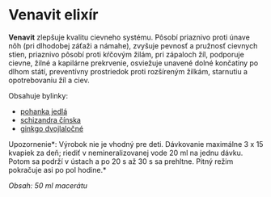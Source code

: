 Venavit elixír
==============

**Venavit** zlepšuje kvalitu cievneho systému. Pôsobí priaznivo proti únave nôh
(pri dlhodobej záťaži a námahe), zvyšuje pevnosť a pružnosť cievnych stien,
priaznivo pôsobí proti kŕčovým žilám, pri zápaloch žíl, podporuje cievne, žilné
a kapilárne prekrvenie, osviežuje unavené dolné končatiny po dlhom státí,
preventívny prostriedok proti rozšíreným žilkám, starnutiu a opotrebovaniu žíl a
ciev.

Obsahuje bylinky:

* [pohanka jedlá](/sip/bylinky/pohanka-jedla/)
* [schizandra čínska](/sip/bylinky/schizandra-cinska/)
* [ginkgo dvojlaločné](/sip/bylinky/ginkgo-dvojlalocne/)

Upozornenie*: Výrobok nie je vhodný pre deti. Dávkovanie maximálne 3 x 15
kvapiek za deň; riediť v nemineralizovanej vode 20 ml na jednu dávku. Potom sa
podrží v ústach a po 20 s až 30 s sa prehltne. Pitný režim pokračuje asi po pol
hodine.*

*Obsah: 50 ml macerátu*

